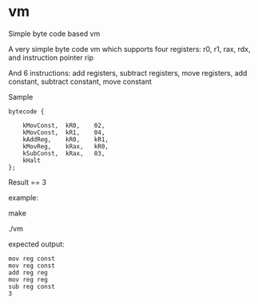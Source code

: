 # vm
Simple byte code based vm


A very simple byte code vm which supports four registers: r0, r1, rax, rdx, and instruction pointer rip

And 6 instructions: add registers, subtract registers, move registers, add constant, subtract constant, move constant

Sample 
```
bytecode {

    kMovConst,  kR0,    02,
    kMovConst,  kR1,    04,
    kAddReg,    kR0,    kR1,
    kMovReg,    kRax,   kR0,
    kSubConst,  kRax,   03,
    kHalt
};
``` 
Result == 3


example:

make

./vm

expected output: 
```
mov reg const
mov reg const
add reg reg
mov reg reg
sub reg const
3
```
